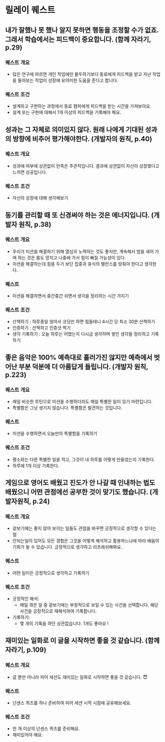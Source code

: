 # 릴레이 퀘스트

## 내가 잘했나 못 했나 알지 못하면 행동을 조정할 수가 없죠. 그래서 학습에서는 피드백이 중요합니다. (함께 자라기, p.29)

### 퀘스트 개요

- 많은 연구에 따르면 개인 작업에만 몰두하기보다 동료에게 피드백을 받고 지난 작업을 돌아보는 작업이 성장에 유의미한 도움을 준다고 합니다.

### 퀘스트 조건

- 설계하고 구현하는 과정에서 동료 캠퍼에게 피드백을 받는 시간을 가져보아요.
- 설계 또는 구현에 대해서 1개 이상의 피드백을 기록해야 해요.

## 성과는 그 자체로 의미있지 않다. 원래 나에게 기대된 성과의 방향에 비추어 평가해야한다. (개발자의 원칙, p.40)

### 퀘스트 개요

- 성과에 여부에 상관없이 만족은 주관적입니다. 결과에 상관없이 자신이 성장했다고 느끼면 성공입니다.

### 퀘스트 조건

- 자신의 성장에 대해 생각해보기

## 동기를 관리할 때 또 신경써야 하는 것은 에너지입니다. (개발자 원칙, p.38)

### 퀘스트 개요

- 우리가 미션을 해결하기 위해 열심히 노력하는 것도 좋지만, 계속해서 밤을 새어 가며 하는 것은 몸도 망치고 나중에 가서 힘이 빠질 가능성이 있다.
- 미션을 해결하는데 힘을 두기 보단 집중과 휴식의 밸런스를 맞춰야 한다고 생각한다.

### 퀘스트

- 미션을 해결하면서 중간중간 쉬면서 생각을 정리하는 시간 가지기

### 퀘스트 조건

- 산책하기 : 하루종일 앉아서 코딩만 하면 힘들테니 4시간 당 최소 30분 산책하기
- 인증하기 : 산책하고 인증샷 찍기
- 생각 기록하기 : 오늘 하루는 어땠는지 다시금 생각하며 쌓인 생각들 정리하고 기록하기

## 좋은 음악은 100% 예측대로 흘러가진 않지만 예측에서 벗어난 부분 덕분에 더 아름답게 들립니다. (개발자 원칙, p.223)

### 퀘스트 개요

- 매일 비슷한 루틴으로 미션을 수행하더라도 매일 특별한 일이 있기 마련입니다.
- 특별함은 그냥 생기지 않습니다. 특별함은 발견하는 것입니다.

### 퀘스트

- 미션을 수행하면서 오늘만의 특별함을 기록하기

### 퀘스트 조건

- 평소와는 다른 특별한 일을 적고, 그것이 내 하루를 어떻게 만들었는지 기록한다.
- 하루에 1개 이상 기록한다.

## 게임으로 영어도 배웠고 진도가 안 나갈 때 인내하는 법도 배웠으니 어떤 관점에선 공부한 것이 맞기도 했습니다. (개발자원칙, p.24)

### 퀘스트 개요

- 겉보기에는 좋지 않아 보이는 일들도 관점을 바꾸면 긍정적으로 생각할 수 있다는 점
- 안되는일이 있어도 모든 경험은 그것을 어떻게 해석하고 활용하느냐에 따라 배움의 기회가 될 수 있습니다. 긍정적으로 생각하고 리프레쉬해봐요.

### 퀘스트

- 어떤 일이든 긍정적으로 생각하고 기록하기

### 퀘스트 조건

- 긍정적인 해석:
  - 매일 겪은 일 중 겉보기에는 부정적으로 보일 수 있는 사건을 선택합니다.
    해당 사건을 긍정적으로 재해석하여 기록합니다.
- 기록하기:
  - 몇 개의 기록을 하던 상관없습니다. 1개도 좋아요 !

## 재미있는 일화로 이 글을 시작하면 좋을 것 같습니다. (함께 자라기, p.109)

### 퀘스트 개요

- 글 뿐만 아니라 피어 세션도 재미있는 일화로 시작하면 좋을 것 같습니다. 😇

### 퀘스트

- 넌센스 퀴즈를 하나 준비하여 피어 세션 시작 시점에 공유해보세요.

### 퀘스트 조건

- 한 개 이상의 넌센스 퀴즈를 준비해요.
- 재미있어야 해요.
